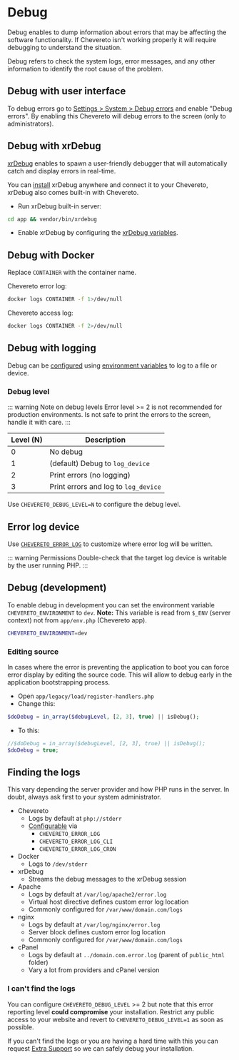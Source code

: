 # Debug

Debug enables to dump information about errors that may be affecting the software functionality. If Chevereto isn't working properly it will require debugging to understand the situation.

Debug refers to check the system logs, error messages, and any other information to identify the root cause of the problem.

## Debug with user interface

To debug errors go to [Settings > System > Debug errors](https://v4-admin.chevereto.com/settings/system.html#debug-errors) and enable "Debug errors". By enabling this Chevereto will debug errors to the screen (only to administrators).

## Debug with xrDebug

[xrDebug](https://xrdebug.com) enables to spawn a user-friendly debugger that will automatically catch and display errors in real-time.

You can [install](https://docs.xrdebug.com/install/) xrDebug anywhere and connect it to your Chevereto, xrDebug also comes built-in with Chevereto.

* Run xrDebug built-in server:

```sh
cd app && vendor/bin/xrdebug
```

* Enable xrDebug by configuring the [xrDebug variables](../../application/configuration/environment.md#xrdebug-variables).

## Debug with Docker

Replace `CONTAINER` with the container name.

Chevereto error log:

```sh
docker logs CONTAINER -f 1>/dev/null
```

Chevereto access log:

```sh
docker logs CONTAINER -f 2>/dev/null
```

## Debug with logging

Debug can be [configured](../../application/configuration/configuring.md) using [environment variables](../../application/configuration/environment.md#debug-variables) to log to a file or device.

### Debug level

::: warning Note on debug levels
Error level >= 2 is not recommended for production environments. Is not safe to print the errors to the screen, handle it with care.
:::

| Level (N) | Description                          |
| --------- | ------------------------------------ |
| 0         | No debug                             |
| 1         | (default) Debug to `log_device`      |
| 2         | Print errors (no logging)            |
| 3         | Print errors and log to `log_device` |

Use `CHEVERETO_DEBUG_LEVEL=N` to configure the debug level.

## Error log device

Use [`CHEVERETO_ERROR_LOG`](../../application/configuration/environment.md#error-logging-variables) to customize where error log will be written.

::: warning Permissions
Double-check that the target log device is writable by the user running PHP.
:::

## Debug (development)

To enable debug in development you can set the environment variable `CHEVERETO_ENVIRONMENT` to `dev`. **Note:** This variable is read from `$_ENV` (server context) not from `app/env.php` (Chevereto app).

```sh
CHEVERETO_ENVIRONMENT=dev
```

### Editing source

In cases where the error is preventing the application to boot you can force error display by editing the source code. This will allow to debug early in the application bootstrapping process.

* Open `app/legacy/load/register-handlers.php`
* Change this:

```php
$doDebug = in_array($debugLevel, [2, 3], true) || isDebug();
```

* To this:

```php
//$doDebug = in_array($debugLevel, [2, 3], true) || isDebug();
$doDebug = true;
```

## Finding the logs

This vary depending the server provider and how PHP runs in the server. In doubt, always ask first to your system administrator.

* Chevereto
  * Logs by default at `php://stderr`
  * [Configurable](../../application/configuration/environment.md#error-logging-variables) via
    * `CHEVERETO_ERROR_LOG`
    * `CHEVERETO_ERROR_LOG_CLI`
    * `CHEVERETO_ERROR_LOG_CRON`
* Docker
  * Logs to `/dev/stderr`
* xrDebug
  * Streams the debug messages to the xrDebug session
* Apache
  * Logs by default at `/var/log/apache2/error.log`
  * Virtual host directive defines custom error log location
  * Commonly configured for `/var/www/domain.com/logs`
* nginx
  * Logs by default at `/var/log/nginx/error.log`
  * Server block defines custom error log location
  * Commonly configured for `/var/www/domain.com/logs`
* cPanel
  * Logs by default at `../domain.com.error.log` (parent of `public_html` folder)
  * Vary a lot from providers and cPanel version

### I can't find the logs

You can configure `CHEVERETO_DEBUG_LEVEL` >= 2 but note that this error reporting level **could compromise** your installation. Restrict any public access to your website and revert to `CHEVERETO_DEBUG_LEVEL=1` as soon as possible.

If you can't find the logs or you are having a hard time with this you can request [Extra Support](https://chevereto.com/support) so we can safely debug your installation.
